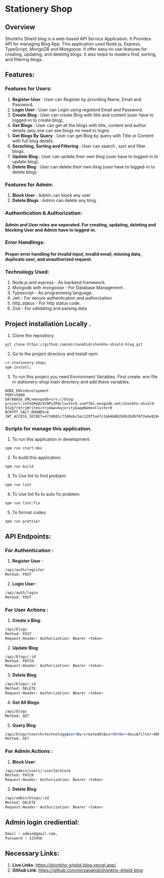 # Stationery Shop

## Overview

Shonkho Shield blog is a web-based API Service Application. It Provides API for managing Blog App. This application used Node.js, Express, TypeScript, MongoDB and Mongoose. It offer easy-to-use features for creating, updating, and deleting blogs. It also helps to readers find, sorting, and filtering blogs.

## Features:

### Features for Users:

1. **Register User** : User can Register by providing Name, Email and Password.
2. **Login User** : User can Login using registerd Email and Password.
3. **Create Blog** : User can create Blog with title and content (user have to logged-in to create blog),
4. **Get Blogs** : User can get all the blogs with title, content and author details (any one can see blogs no need to login).
5. **Get Blogs By Query** : User can get Blog by query with Title or Content with full blog details.
6. **Seraching, Sorting and Filtering** : User can search , sort and filter blogs.
7. **Update Blog** : User can update their own blog (user have to logged-in to update blog).
8. **Delete Blog** : User can delete their own blog (user have to logged-in to delete blog).

### Features for Admin:

1. **Block User** : Admin can block any user
2. **Delete Blogs** : Admin can delete any blog.

### Authentication & Authorization:

#### Admin and User roles are seperated. For creating, updating, deleting and blocking User and Admin have to logged-in.

### Error Handlings:

#### Proper error handling for invalid input, invalid email, missing data, duplicate user, and unauthorized request.

### Technology Used:

1. Node.js and express - As backend framework.
2. Mongodb with mongoose - For Database Management .
3. Typescript - As programming language.
4. Jwt - For secure authentication and authorization
5. http_status - For http status code.
6. Zod - For validating and parsing data

## Project installation Locally .

1. Clone the repository:

```bash
git clone https://github.com/mirzanahid/shonkho-shield-blog.git
```

2.  Go to the project directory and Install npm:

```bash
cd stationery-shop;
npm install;
```

3. To run this project you need Environment Variables. First create .env file in stationery-shop main directory and add these variables.

```env
NODE_ENV=development
PORT=5000
DATABASE_URL=mongodb+srv://blog-project:iUtkEReDzSCNPxZP@cluster0.vsmf7bv.mongodb.net/shonkho-shield-blog?retryWrites=true&w=majority&appName=Cluster0
BCRYPT_SALT_ROUNDS=8
JWT_ACCESS_SECRET=473d601c7348ebc5ac129f5a47c2a64b8020db26dbf0f2e6e81841f3f8af4f409638ddd03969fbe791bfa1c3d44934821ab32cb56beb852b988a391c039a0e97
```

### Scripts for manage this application.

1. To run this application in development:

```bash
npm run start:dev
```

2. To build this application:

```bash
npm run build
```

3. To Use lint to find problem:

```bash
npm run lint
```

4. To Use lint fix to auto fix problem:

```bash
npm run lint:fix
```

5. To format codes:

```bash
npm run prettier
```

## API Endpoints:

### For Authentication :

1. **Register User** :

```bash
/api/auth/register
Method: POST
```

2. **Login User** :

```bash
/api/auth/login
Method: POST
```

### For User Actions :

1. **Create a Blog**:

```bash
/api/blogs
Method: POST
Request-Header: Authorization: Bearer <token>
```

2. **Update Blog**:

```bash
/api/blogs/:id
Method: PATCH
Request-Header: Authorization: Bearer <token>
```

3. **Delete Blog**:

```bash
/api/blogs/:id
Method: DELETE
Request-Header: Authorization: Bearer <token>
```

4. **Get All Blogs**:

```bash
/api/blogs
Method: GET
```

5. **Query Blog**:

```bash
/api/blogs?search=technology&sortBy=createdAt&sortOrder=desc&filter=60b8f42f9c2a3c9b7cbd4f18
Method: GET
```

### For Admin Actions :

1. **Block User**:

```bash
/api/admin/users/:userId/block
Method: PATCH
Request-Header: Authorization: Bearer <token>
```

2. **Delete Blog**:

```bash
/api/admin/blogs/:id
Method: DELETE
Request-Header: Authorization: Bearer <token>
```

## Admin login crediential:

```bash
Email : admin@gmail.com,
Password : 123456
```

## Necessary Links:



1. **Live Links**: https://shonkho-shield-blog.vercel.app/
2. **Github Link**: https://github.com/mirzanahid/shonkho-shield-blog
